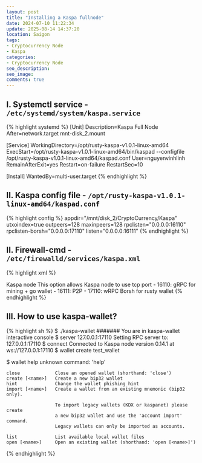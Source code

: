 ```yaml
---
layout: post
title: "Installing a Kaspa fullnode"
date: 2024-07-10 11:22:34
update: 2025-08-14 14:37:20
location: Saigon
tags:
- Cryptocurrency Node
- Kaspa
categories:
- Cryptocurrency Node
seo_description:
seo_image:
comments: true
---
```


## I. Systemctl service - `/etc/systemd/system/kaspa.service`

{% highlight systemd %}
[Unit]
Description=Kaspa Full Node
After=network.target mnt-disk_2.mount

[Service]
WorkingDirectory=/opt/rusty-kaspa-v1.0.1-linux-amd64
ExecStart=/opt/rusty-kaspa-v1.0.1-linux-amd64/bin/kaspad --configfile /opt/rusty-kaspa-v1.0.1-linux-amd64/kaspad.conf
User=nguyenvinhlinh
RemainAfterExit=yes
Restart=on-failure
RestartSec=10

[Install]
WantedBy=multi-user.target
{% endhighlight %}


## II. Kaspa config file - `/opt/rusty-kaspa-v1.0.1-linux-amd64/kaspad.conf`


{% highlight config %}
appdir="/mnt/disk_2/CryptoCurrency/Kaspa"
utxoindex=true
outpeers=128
maxinpeers=128
rpclisten="0.0.0.0:16110"
rpclisten-borsh="0.0.0.0:17110"
listen="0.0.0.0:16111"
{% endhighlight %}

## II. Firewall-cmd - `/etc/firewalld/services/kaspa.xml`

{% highlight xml %}
<?xml version="1.0" encoding="utf-8"?>
<service>
  <short>Kaspa node</short>
  <description>
    This option allows Kaspa node to use tcp port
    - 16110: gRPC for mining + go wallet
    - 16111: P2P
    - 17110: wRPC Borsh for rusty wallet
  </description>
  <port protocol="tcp" port="16110"/>
  <port protocol="tcp" port="16111"/>
  <port protocol="tcp" port="17110"/>
</service>
{% endhighlight %}

## III. How to use kaspa-wallet?

{% highlight sh %}
$ ./kaspa-wallet
####### You are in kaspa-wallet interactive console
$ server 127.0.0.1:17110
Setting RPC server to: 127.0.0.1:17110
$ connect
Connected to Kaspa node version 0.14.1 at ws://127.0.0.1:17110
$ wallet create test_wallet

$ wallet help
unknown command: 'help'

    close             Close an opened wallet (shorthand: 'close')
    create [<name>]   Create a new bip32 wallet
    hint              Change the wallet phishing hint
    import [<name>]   Create a wallet from an existing mnemonic (bip32 only).

                      To import legacy wallets (KDX or kaspanet) please create
                      a new bip32 wallet and use the 'account import' command.
                      Legacy wallets can only be imported as accounts.

    list              List available local wallet files
    open [<name>]     Open an existing wallet (shorthand: 'open [<name>]')

{% endhighlight %}
